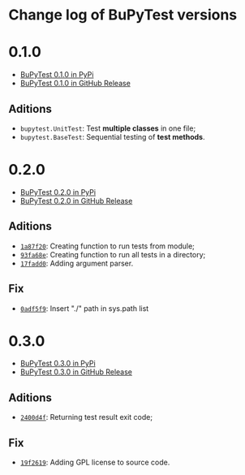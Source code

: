 # Change log of BuPyTest versions

# 0.1.0

- [BuPyTest 0.1.0 in PyPi](https://pypi.org/project/bupytest/0.1.0/)
- [BuPyTest 0.1.0 in GitHub Release](https://github.com/jaedsonpys/bupytest/releases/tag/0.1.0)

## Aditions

- `bupytest.UnitTest`: Test **multiple classes** in one file;
- `bupytest.BaseTest`: Sequential testing of **test methods**.

# 0.2.0

- [BuPyTest 0.2.0 in PyPi](https://pypi.org/project/bupytest/0.2.0/)
- [BuPyTest 0.2.0 in GitHub Release](https://github.com/jaedsonpys/bupytest/releases/tag/0.2.0)

## Aditions

- [`1a87f20`](https://github.com/jaedsonpys/bupytest/commit/1a87f20): Creating function to run tests from module;
- [`93fa68e`](https://github.com/jaedsonpys/bupytest/commit/93fa68e): Creating function to run all tests in a directory;
- [`17fadd0`](https://github.com/jaedsonpys/bupytest/commit/17fadd0): Adding argument parser.

## Fix

- [`0adf5f9`](https://github.com/jaedsonpys/bupytest/commit/0adf5f9): Insert "./" path in sys.path list

# 0.3.0

- [BuPyTest 0.3.0 in PyPi](https://pypi.org/project/bupytest/0.3.0/)
- [BuPyTest 0.3.0 in GitHub Release](https://github.com/jaedsonpys/bupytest/releases/tag/v0.3.0)

## Aditions

- [`2400d4f`](https://github.com/jaedsonpys/bupytest/commit/2400d4f): Returning test result exit code;

## Fix

- [`19f2619`](https://github.com/jaedsonpys/bupytest/commit/19f2619): Adding GPL license to source code.